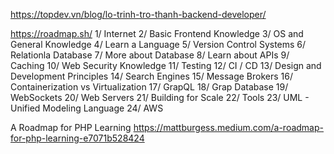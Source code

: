 https://topdev.vn/blog/lo-trinh-tro-thanh-backend-developer/

https://roadmap.sh/
1/ Internet
2/ Basic Frontend Knowledge
3/ OS and General Knowledge
4/ Learn a Language
5/ Version Control Systems
6/ Relationla Database
7/ More about Database
8/ Learn about APIs
9/ Caching
10/ Web Security Knowledge
11/ Testing
12/ CI / CD
13/ Design and Development Principles
14/ Search Engines
15/ Message Brokers
16/ Containerization vs Virtualization
17/ GrapQL
18/ Grap Database
19/ WebSockets
20/ Web Servers
21/ Building for Scale
22/ Tools
23/ UML - Unified Modeling Language
24/ AWS

A Roadmap for PHP Learning
	https://mattburgess.medium.com/a-roadmap-for-php-learning-e7071b528424